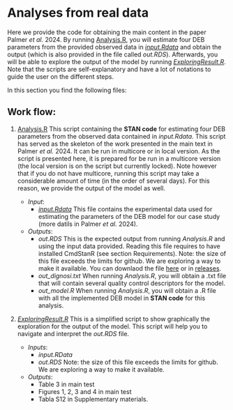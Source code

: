 # Analyses from real data
Here we provide the code for obtaining the main content in the paper Palmer _et al._ 2024. 
By running [Analysis.R](../1_REALDATA/Analysis.R), you will estimate four DEB parameters from the provided observed data in [_input.Rdata_](../1_REALDATA/input.Rdata) and obtain the output (which is also provided in the file called _out.RDS_). Afterwards, you will be able to explore the output of the model by running [_ExploringResult.R_](../1_REALDATA/ExploringResult.R). Note that the scripts are self-explanatory and have a lot of notations to guide the user on the different steps.

In this section you find the following files: 

## Work flow: 
1. [Analysis.R](../1_REALDATA/Analysis.R) This script containing the **STAN code** for estimating four DEB parameters from the observed data contained in _input.Rdata_. This script has served as the skeleton of the work presented in the main text in Palmer _et al._ 2024. It can be run in multicore or in local version. As the script is presented here, it is prepared for be run in a multicore version (the  local version is on the script but currently locked). Note however that if you do not have multicore, running this script may take a considerable amount of time (in the order of several days). For this reason, we provide the output of the model as well.
   - *Input*:
      - [_input.Rdata_](../1_REALDATA/input.Rdata) This file contains the experimental data used for estimating the parameters of the DEB model for our case study (more datils in Palmer _et al._ 2024). 
   - *Outputs*:
      - _out.RDS_ This is the expected output from running _Analysis.R_ and using the input data provided. Reading this file requires to have installed CmdStanR (see section Requirements). Note: the size of this file exceeds the limits for github. We are exploring a way to make it available. You can downlaod the file  [here](https://github.com/Iremoma/DEB_IIV_STAN-Palmer-et-al.2024/releases/tag/out.RDS) or in [releases](https://github.com/Iremoma/DEB_IIV_STAN-Palmer-et-al.2024/releases).
      - _out_dignosi.txt_ When running _Analysis.R_, you will obtain a .txt file that will contain several quality control descriptors for the model.
      - _out_model.R_ When running _Analysis.R_, you will obtain a .R file with all the implemented DEB model in **STAN code** for this analysis.
   
2. [_ExploringResult.R_](../1_REALDATA/ExploringResult.R) This is a simplified script to show graphically the exploration for the output of the model. This script will help you to navigate and interpret the _out.RDS_ file. 
   - *Inputs*:
     - _input.RData_
     - _out.RDS_ Note: the size of this file exceeds the limits for github. We are exploring a way to make it available.
   - *Outputs*:
        - Table 3 in main test
        - Figures 1, 2, 3 and 4 in main test
        - Tabla S12 in Supplementary materials.
